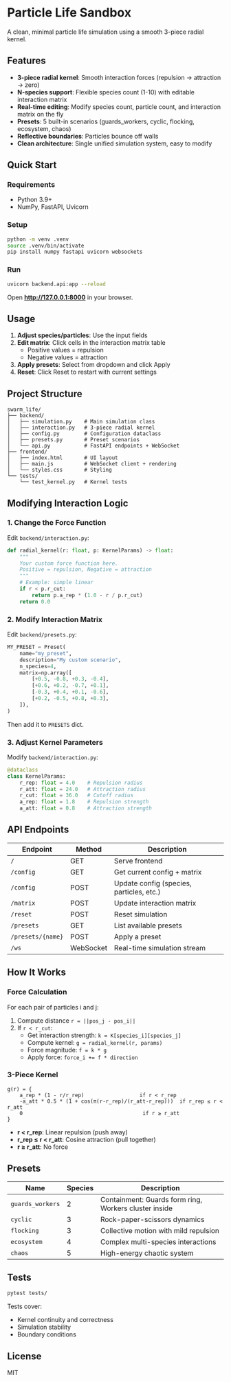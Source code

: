 # Particle Life Sandbox

A clean, minimal particle life simulation using a smooth 3-piece radial kernel.

## Features

- **3-piece radial kernel**: Smooth interaction forces (repulsion → attraction → zero)
- **N-species support**: Flexible species count (1-10) with editable interaction matrix
- **Real-time editing**: Modify species count, particle count, and interaction matrix on the fly
- **Presets**: 5 built-in scenarios (guards_workers, cyclic, flocking, ecosystem, chaos)
- **Reflective boundaries**: Particles bounce off walls
- **Clean architecture**: Single unified simulation system, easy to modify

## Quick Start

### Requirements
- Python 3.9+
- NumPy, FastAPI, Uvicorn

### Setup
```bash
python -m venv .venv
source .venv/bin/activate
pip install numpy fastapi uvicorn websockets
```

### Run
```bash
uvicorn backend.api:app --reload
```

Open **http://127.0.0.1:8000** in your browser.

## Usage

1. **Adjust species/particles**: Use the input fields
2. **Edit matrix**: Click cells in the interaction matrix table
   - Positive values = repulsion
   - Negative values = attraction
3. **Apply presets**: Select from dropdown and click Apply
4. **Reset**: Click Reset to restart with current settings

## Project Structure

```
swarm_life/
├── backend/
│   ├── simulation.py    # Main simulation class
│   ├── interaction.py   # 3-piece radial kernel
│   ├── config.py        # Configuration dataclass
│   ├── presets.py       # Preset scenarios
│   └── api.py           # FastAPI endpoints + WebSocket
├── frontend/
│   ├── index.html       # UI layout
│   ├── main.js          # WebSocket client + rendering
│   └── styles.css       # Styling
└── tests/
    └── test_kernel.py   # Kernel tests
```

## Modifying Interaction Logic

### 1. Change the Force Function

Edit `backend/interaction.py`:

```python
def radial_kernel(r: float, p: KernelParams) -> float:
    """
    Your custom force function here.
    Positive = repulsion, Negative = attraction
    """
    # Example: simple linear
    if r < p.r_cut:
        return p.a_rep * (1.0 - r / p.r_cut)
    return 0.0
```

### 2. Modify Interaction Matrix

Edit `backend/presets.py`:

```python
MY_PRESET = Preset(
    name="my_preset",
    description="My custom scenario",
    n_species=4,
    matrix=np.array([
        [+0.5, -0.8, +0.3, -0.4],
        [+0.6, +0.2, -0.7, +0.1],
        [-0.3, +0.4, +0.1, -0.6],
        [+0.2, -0.5, +0.8, +0.3],
    ]),
)
```

Then add it to `PRESETS` dict.

### 3. Adjust Kernel Parameters

Modify `backend/interaction.py`:

```python
@dataclass
class KernelParams:
    r_rep: float = 4.0    # Repulsion radius
    r_att: float = 24.0   # Attraction radius
    r_cut: float = 36.0   # Cutoff radius
    a_rep: float = 1.8    # Repulsion strength
    a_att: float = 0.8    # Attraction strength
```

## API Endpoints

| Endpoint | Method | Description |
|----------|--------|-------------|
| `/` | GET | Serve frontend |
| `/config` | GET | Get current config + matrix |
| `/config` | POST | Update config (species, particles, etc.) |
| `/matrix` | POST | Update interaction matrix |
| `/reset` | POST | Reset simulation |
| `/presets` | GET | List available presets |
| `/presets/{name}` | POST | Apply a preset |
| `/ws` | WebSocket | Real-time simulation stream |

## How It Works

### Force Calculation

For each pair of particles i and j:

1. Compute distance `r = ||pos_j - pos_i||`
2. If `r < r_cut`:
   - Get interaction strength: `k = K[species_i][species_j]`
   - Compute kernel: `g = radial_kernel(r, params)`
   - Force magnitude: `f = k * g`
   - Apply force: `force_i += f * direction`

### 3-Piece Kernel

```
g(r) = {
    a_rep * (1 - r/r_rep)                  if r < r_rep
    -a_att * 0.5 * (1 + cos(π(r-r_rep)/(r_att-r_rep)))  if r_rep ≤ r < r_att
    0                                       if r ≥ r_att
}
```

- **r < r_rep**: Linear repulsion (push away)
- **r_rep ≤ r < r_att**: Cosine attraction (pull together)
- **r ≥ r_att**: No force

## Presets

| Name | Species | Description |
|------|---------|-------------|
| `guards_workers` | 2 | Containment: Guards form ring, Workers cluster inside |
| `cyclic` | 3 | Rock-paper-scissors dynamics |
| `flocking` | 3 | Collective motion with mild repulsion |
| `ecosystem` | 4 | Complex multi-species interactions |
| `chaos` | 5 | High-energy chaotic system |

## Tests

```bash
pytest tests/
```

Tests cover:
- Kernel continuity and correctness
- Simulation stability
- Boundary conditions

## License

MIT
